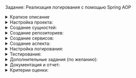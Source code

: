 Задание: Реализация логирования с помощью Spring AOP

<details>
<summary>Краткое описание</summary>  

Ваша задача - создать простой пример использования Spring AOP для логирования операций в приложении, 
имитирующем управление пользователями и их заказами.  
Вы будете создавать простое Spring приложение, содержащее сервисы для управления пользователями и их заказами, 
и использовать AOP для логирования вызовов этих сервисов.

</details>

<details>
<summary>Настройка проекта:</summary>  

Создайте новый проект Spring Boot с помощью Spring Initializr.
Добавьте зависимости Spring Web, Spring Data JPA, и Spring AOP в файл pom.xml.
Создание сущностей:
</details>

<details>

<summary>Создание сущностей:</summary>  

Создайте сущности User и Order с соответствующими полями (id, имя, email для пользователя; id, описание, статус для заказа).
Настройте связь между пользователями и их заказами (один ко многим).
</details>

<details>
<summary>Создание репозиториев:</summary>  

Создайте репозитории для сущностей User и Order, расширяющие JpaRepository.
</details>


<details>
<summary>Создание сервисов:</summary>  

Создайте сервисы UserService и OrderService, 
реализующие методы для создания, чтения, обновления и удаления пользователей и их заказов.
В этих сервисах добавьте простые методы для демонстрации AOP, например, 
методы для создания пользователя и добавления заказа для пользователя.

</details>

<details>
<summary>Создание аспекта:</summary>  

Создайте аспект LoggingAspect, который будет содержать логику логирования операций в сервисах.
Используйте аннотации Spring AOP для определения точек среза, 
в которых должно выполняться логирование (например, выполнение методов в сервисах).
</details>

<details>
<summary>Настройка логирования:</summary>  

Используйте библиотеку логирования Log4j2 для вывода логов в консоль или файл.
Создайте конфигурационный файл log4j2.xml, настроив соответствующие аппендеры и уровни логирования.
</details>



<details>
<summary>Тестирование:</summary>  

Создайте несколько тестовых классов для ваших сервисов.
Убедитесь, что логирование работает корректно, вызывая методы сервисов из ваших тестов и 
проверяя соответствующие записи в логах.
</details>


<details>
<summary>Дополнительные задания (по желанию):</summary>  

Реализуйте более сложные сценарии логирования, такие как логирование параметров методов, 
обработка исключений и т.д.
Используйте различные типы советов AOP (например, Before, AfterReturning, AfterThrowing)
для демонстрации их функциональности.
</details>


<details>
<summary>Документация и отчет:</summary>  

Подготовьте краткую документацию, объясняющую ваш подход к реализации логирования с использованием Spring AOP.
Подготовьте отчет, включающий описание проекта, инструкции по запуску, примеры логов и тестов.
</details>

<details>
<summary>Критерии оценки:</summary>  

Правильность настройки проекта и использование Spring AOP.
Качество и читаемость кода.
Работоспособность логирования и соответствие записей в логах ожидаемым результатам.
Полнота документации и отчета
</details>

